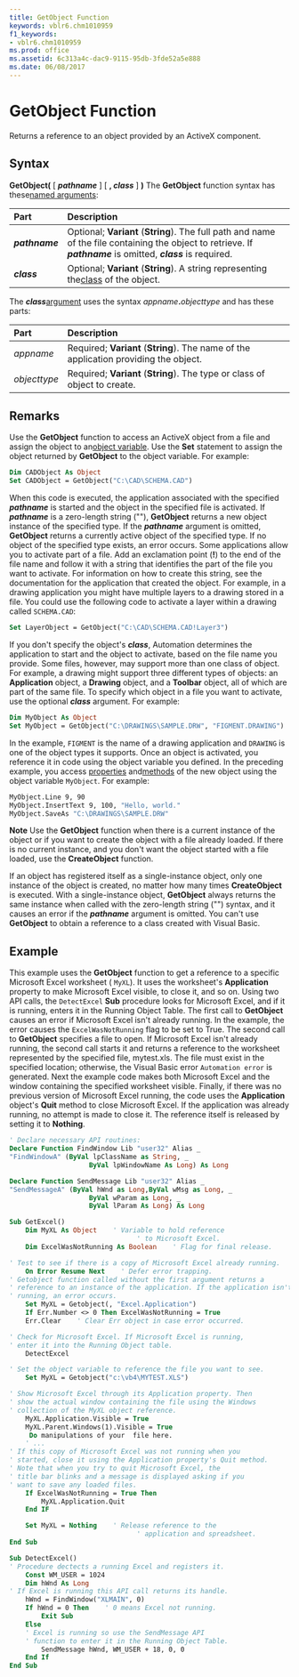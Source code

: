 ```yaml
---
title: GetObject Function
keywords: vblr6.chm1010959
f1_keywords:
- vblr6.chm1010959
ms.prod: office
ms.assetid: 6c313a4c-dac9-9115-95db-3fde52a5e888
ms.date: 06/08/2017
---
```



# GetObject Function



Returns a reference to an object provided by an ActiveX component.

## Syntax

**GetObject(** [ **_pathname_** ] [ **,  _class_** ] **)**
The  **GetObject** function syntax has these[named arguments](../../Glossary/vbe-glossary.md):


|**Part**|**Description**|
|:-----|:-----|
|**_pathname_**|Optional;  **Variant** (**String**). The full path and name of the file containing the object to retrieve. If **_pathname_** is omitted, **_class_** is required.|
|**_class_**|Optional;  **Variant** (**String**). A string representing the[class](../../Glossary/vbe-glossary.md) of the object.|

The  **_class_**[argument](../../Glossary/vbe-glossary.md) uses the syntax _appname_**.**_objecttype_ and has these parts:


|**Part**|**Description**|
|:-----|:-----|
| _appname_|Required;  **Variant** (**String**). The name of the application providing the object.|
| _objecttype_|Required;  **Variant** (**String**). The type or class of object to create.|

## Remarks

Use the  **GetObject** function to access an ActiveX object from a file and assign the object to an[object variable](../../Glossary/vbe-glossary.md). Use the  **Set** statement to assign the object returned by **GetObject** to the object variable. For example:



```vb
Dim CADObject As Object
Set CADObject = GetObject("C:\CAD\SCHEMA.CAD")
```

When this code is executed, the application associated with the specified  **_pathname_** is started and the object in the specified file is activated.
If  **_pathname_** is a zero-length string (""), **GetObject** returns a new object instance of the specified type. If the **_pathname_** argument is omitted, **GetObject** returns a currently active object of the specified type. If no object of the specified type exists, an error occurs.
Some applications allow you to activate part of a file. Add an exclamation point (**!**) to the end of the file name and follow it with a string that identifies the part of the file you want to activate. For information on how to create this string, see the documentation for the application that created the object.
For example, in a drawing application you might have multiple layers to a drawing stored in a file. You could use the following code to activate a layer within a drawing called  `SCHEMA.CAD`:



```vb
Set LayerObject = GetObject("C:\CAD\SCHEMA.CAD!Layer3")
```

If you don't specify the object's  **_class_**, Automation determines the application to start and the object to activate, based on the file name you provide. Some files, however, may support more than one class of object. For example, a drawing might support three different types of objects: an **Application** object, a **Drawing** object, and a **Toolbar** object, all of which are part of the same file. To specify which object in a file you want to activate, use the optional **_class_** argument. For example:



```vb
Dim MyObject As Object
Set MyObject = GetObject("C:\DRAWINGS\SAMPLE.DRW", "FIGMENT.DRAWING")
```

In the example,  `FIGMENT` is the name of a drawing application and `DRAWING` is one of the object types it supports.
Once an object is activated, you reference it in code using the object variable you defined. In the preceding example, you access [properties](../../Glossary/vbe-glossary.md) and[methods](../../Glossary/vbe-glossary.md) of the new object using the object variable `MyObject`. For example:



```vb
MyObject.Line 9, 90
MyObject.InsertText 9, 100, "Hello, world."
MyObject.SaveAs "C:\DRAWINGS\SAMPLE.DRW"
```


 **Note**  Use the  **GetObject** function when there is a current instance of the object or if you want to create the object with a file already loaded. If there is no current instance, and you don't want the object started with a file loaded, use the **CreateObject** function.

If an object has registered itself as a single-instance object, only one instance of the object is created, no matter how many times  **CreateObject** is executed. With a single-instance object, **GetObject** always returns the same instance when called with the zero-length string ("") syntax, and it causes an error if the **_pathname_** argument is omitted. You can't use **GetObject** to obtain a reference to a class created with Visual Basic.

## Example

This example uses the  **GetObject** function to get a reference to a specific Microsoft Excel worksheet ( `MyXL`). It uses the worksheet's  **Application** property to make Microsoft Excel visible, to close it, and so on. Using two API calls, the `DetectExcel` **Sub** procedure looks for Microsoft Excel, and if it is running, enters it in the Running Object Table. The first call to **GetObject** causes an error if Microsoft Excel isn't already running. In the example, the error causes the `ExcelWasNotRunning` flag to be set to True. The second call to **GetObject** specifies a file to open. If Microsoft Excel isn't already running, the second call starts it and returns a reference to the worksheet represented by the specified file, mytest.xls. The file must exist in the specified location; otherwise, the Visual Basic error `Automation error` is generated. Next the example code makes both Microsoft Excel and the window containing the specified worksheet visible. Finally, if there was no previous version of Microsoft Excel running, the code uses the **Application** object's **Quit** method to close Microsoft Excel. If the application was already running, no attempt is made to close it. The reference itself is released by setting it to **Nothing**.


```vb
' Declare necessary API routines:
Declare Function FindWindow Lib "user32" Alias _
"FindWindowA" (ByVal lpClassName as String, _
                    ByVal lpWindowName As Long) As Long

Declare Function SendMessage Lib "user32" Alias _
"SendMessageA" (ByVal hWnd as Long,ByVal wMsg as Long, _
                    ByVal wParam as Long, _
                    ByVal lParam As Long) As Long

Sub GetExcel()
    Dim MyXL As Object    ' Variable to hold reference
                                ' to Microsoft Excel.
    Dim ExcelWasNotRunning As Boolean    ' Flag for final release.

' Test to see if there is a copy of Microsoft Excel already running.
    On Error Resume Next    ' Defer error trapping.
' Getobject function called without the first argument returns a 
' reference to an instance of the application. If the application isn't
' running, an error occurs.
    Set MyXL = Getobject(, "Excel.Application")
    If Err.Number <> 0 Then ExcelWasNotRunning = True
    Err.Clear    ' Clear Err object in case error occurred.

' Check for Microsoft Excel. If Microsoft Excel is running,
' enter it into the Running Object table.
    DetectExcel

' Set the object variable to reference the file you want to see.
    Set MyXL = Getobject("c:\vb4\MYTEST.XLS")

' Show Microsoft Excel through its Application property. Then
' show the actual window containing the file using the Windows
' collection of the MyXL object reference.
    MyXL.Application.Visible = True
    MyXL.Parent.Windows(1).Visible = True
     Do manipulations of your  file here.
    ' ...
' If this copy of Microsoft Excel was not running when you
' started, close it using the Application property's Quit method.
' Note that when you try to quit Microsoft Excel, the
' title bar blinks and a message is displayed asking if you
' want to save any loaded files.
    If ExcelWasNotRunning = True Then 
        MyXL.Application.Quit
    End IF

    Set MyXL = Nothing    ' Release reference to the
                                ' application and spreadsheet.
End Sub

Sub DetectExcel()
' Procedure dectects a running Excel and registers it.
    Const WM_USER = 1024
    Dim hWnd As Long
' If Excel is running this API call returns its handle.
    hWnd = FindWindow("XLMAIN", 0)
    If hWnd = 0 Then    ' 0 means Excel not running.
        Exit Sub
    Else                
    ' Excel is running so use the SendMessage API 
    ' function to enter it in the Running Object Table.
        SendMessage hWnd, WM_USER + 18, 0, 0
    End If
End Sub
```



